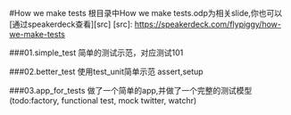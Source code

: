 #How we make tests
根目录中How we make tests.odp为相关slide,你也可以[通过speakerdeck查看][src]
[src]: https://speakerdeck.com/flypiggy/how-we-make-tests

###01.simple_test
简单的测试示范，对应测试101

###02.better_test
使用test_unit简单示范 assert,setup

###03.app_for_tests
做了一个简单的app,并做了一个完整的测试模型(todo:factory, functional test, mock twitter, watchr)

